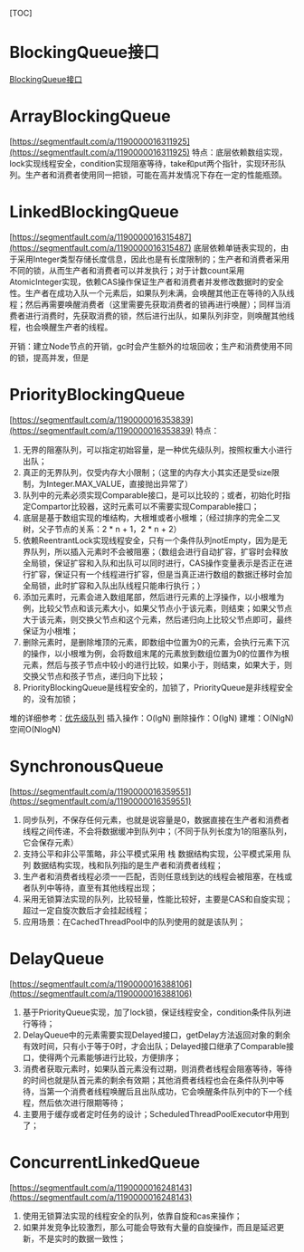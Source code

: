[TOC]
# BlockingQueue接口
[BlockingQueue接口](https://segmentfault.com/a/1190000016296278)

# ArrayBlockingQueue
[https://segmentfault.com/a/1190000016311925](https://segmentfault.com/a/1190000016311925)
特点：底层依赖数组实现，lock实现线程安全，condition实现阻塞等待，take和put两个指针，实现环形队列。生产者和消费者使用同一把锁，可能在高并发情况下存在一定的性能瓶颈。

# LinkedBlockingQueue
[https://segmentfault.com/a/1190000016315487](https://segmentfault.com/a/1190000016315487)
底层依赖单链表实现的，由于采用Integer类型存储长度信息，因此也是有长度限制的；生产者和消费者采用不同的锁，从而生产者和消费者可以并发执行；对于计数count采用AtomicInteger实现，依赖CAS操作保证生产者和消费者并发修改数据时的安全性。生产者在成功入队一个元素后，如果队列未满，会唤醒其他正在等待的入队线程；然后再需要唤醒消费者（这里需要先获取消费者的锁再进行唤醒）；同样当消费者进行消费时，先获取消费的锁，然后进行出队，如果队列非空，则唤醒其他线程，也会唤醒生产者的线程。

开销：建立Node节点的开销，gc时会产生额外的垃圾回收；生产和消费使用不同的锁，提高并发，但是

# PriorityBlockingQueue
[https://segmentfault.com/a/1190000016353839](https://segmentfault.com/a/1190000016353839)
特点：
1. 无界的阻塞队列，可以指定初始容量，是一种优先级队列，按照权重大小进行出队；
2. 真正的无界队列，仅受内存大小限制；（这里的内存大小其实还是受size限制，为Integer.MAX_VALUE，直接抛出异常了）
3. 队列中的元素必须实现Comparable接口，是可以比较的；或者，初始化时指定Compartor比较器，这时元素可以不需要实现Comparable接口；
4. 底层是基于数组实现的堆结构，大根堆或者小根堆；（经过排序的完全二叉树，父子节点的关系：2 * n + 1，2 * n + 2）
5. 依赖ReentrantLock实现线程安全，只有一个条件队列notEmpty，因为是无界队列，所以插入元素时不会被阻塞；（数组会进行自动扩容，扩容时会释放全局锁，保证扩容和入队和出队可以同时进行，CAS操作变量表示是否正在进行扩容，保证只有一个线程进行扩容，但是当真正进行数组的数据迁移时会加全局锁，此时扩容和入队出队线程只能串行执行；）
6. 添加元素时，元素会进入数组尾部，然后进行元素的上浮操作，以小根堆为例，比较父节点和该元素大小，如果父节点小于该元素，则结束；如果父节点大于该元素，则交换父节点和这个元素，然后递归向上比较父节点即可，最终保证为小根堆；
7. 删除元素时，是删除堆顶的元素，即数组中位置为0的元素，会执行元素下沉的操作，以小根堆为例，会将数组末尾的元素放到数组位置为0的位置作为根元素，然后与孩子节点中较小的进行比较，如果小于，则结束，如果大于，则交换父节点和孩子节点，递归向下比较；
8. PriorityBlockingQueue是线程安全的，加锁了，PriorityQueue是非线程安全的，没有加锁；

堆的详细参考：[优先级队列](https://www.jianshu.com/p/7acd000e9a47)
插入操作：O(lgN) 删除操作：O(lgN)  建堆：O(NlgN) 空间O(NlogN)

# SynchronousQueue
[https://segmentfault.com/a/1190000016359551](https://segmentfault.com/a/1190000016359551)
1. 同步队列，不保存任何元素，也就是说容量是0，数据直接在生产者和消费者线程之间传递，不会将数据缓冲到队列中；（不同于队列长度为1的阻塞队列，它会保存元素）
2. 支持公平和非公平策略，非公平模式采用 栈 数据结构实现，公平模式采用 队列 数据结构实现，栈和队列指的是生产者和消费者线程；
3. 生产者和消费者线程必须一一匹配，否则任意线到达的线程会被阻塞，在栈或者队列中等待，直至有其他线程出现；
4. 采用无锁算法实现的队列，比较轻量，性能比较好，主要是CAS和自旋实现；超过一定自旋次数后才会挂起线程；
5. 应用场景：在CachedThreadPool中的队列使用的就是该队列；

# DelayQueue
[https://segmentfault.com/a/1190000016388106](https://segmentfault.com/a/1190000016388106)
1. 基于PriorityQueue实现，加了lock锁，保证线程安全，condition条件队列进行等待；
2. DelayQueue中的元素需要实现Delayed接口，getDelay方法返回对象的剩余有效时间，只有小于等于0时，才会出队；Delayed接口继承了Comparable接口，使得两个元素能够进行比较，方便排序；
3. 消费者获取元素时，如果队首元素没有过期，则消费者线程会阻塞等待，等待的时间也就是队首元素的剩余有效期；其他消费者线程也会在条件队列中等待，当第一个消费者线程唤醒后且出队成功，它会唤醒条件队列中的下一个线程，然后依次进行限期等待；
4. 主要用于缓存或者定时任务的设计；ScheduledThreadPoolExecutor中用到了；

# ConcurrentLinkedQueue
[https://segmentfault.com/a/1190000016248143](https://segmentfault.com/a/1190000016248143)
1. 使用无锁算法实现的线程安全的队列，依靠自旋和cas来操作；
2. 如果并发竞争比较激烈，那么可能会导致有大量的自旋操作，而且是延迟更新，不是实时的数据一致性；




